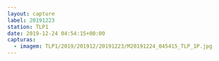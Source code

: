 ```yaml
---
layout: capture
label: 20191223
station: TLP1
date: 2019-12-24 04:54:15+00:00
capturas:
  - imagem: TLP1/2019/201912/20191223/M20191224_045415_TLP_1P.jpg
---
```

